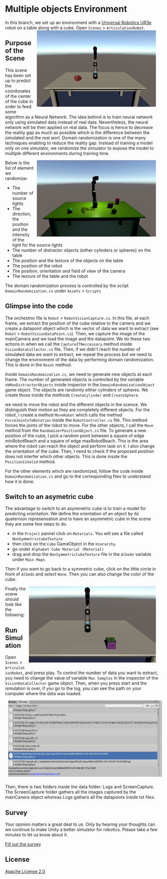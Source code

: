 # Multiple objects Environment 

In this branch, we set up an environment with a [Universal Robotics UR3e](https://www.universal-robots.com/products/ur3-robot/) robot on a table along with a cube. 
<img align="right" style="padding-left: 10px; padding-right: 10px; padding-bottom: 10px" height="250px" src="docs/images/single_cube.png">
Open `Scenes` > `ArticulationRobot`.



## Purpose of the Scene 
This scene has been set up to predict the coordonates of the center of the cube in order to feed some algorithm as a Neural Network. The idea behind is to train neural network only using simulated data instead of real data. Nevertheless, the neural network will be then applied on real data. The focus is hence to decrease the reality gap as much as possible which is the difference between the simulated and the real worl. Domain randomization is one of the many techniques enabling to reduce the reality gap. Instead of training a model only on one simulator, we randomize the simulator to expose the model to multiple different environments during training time. 

<img align="right" style="padding-left: 10px; padding-right: 10px; padding-bottom: 10px" height="250px" src="docs/images/multiple_objects_domain_randomization.png">

Below is the list of element we randomize:
- The number of source lights  
- The direction, the position and the intensity of the light for the source lights
- The number of distractor objects (either cylinders or spheres) on the table
- The position and the texture of the objects on the table  
- The position of the robot  
- The position, orientation and field of view of the camera 
- The texture of the table and the robot 

The domain randomization process is controlled by the script `DomainRandomization.cs` under `Assets` > `Scripts`

## Glimpse into the code 
The orchestror file is `Robot` > `RobotVisionCapture.cs`. In this file, at each frame, we extract the position of the cube relative to the camera and we create a datapoint object which is the vector of data we want to extract (see `Robot` > `RobotVisionDataPoint.cs`). Then, we capture the image of the mainCamera and we load the image and the datapoint. We do these two actions in when we call the `CaptureIfNeccessary` method inside `VisionDataCollector.cs` file. Then, if we didn't reach the number of simulated data we want to extract, we repeat the process but we need to change the environment of the data by performing domain randomization. This is done in the `Reset` method. 

Inside `DomainRandomization.cs`, we need to generate new objects at each frame. The number of generated objects is controlled by the variable `nbMaxDistractorObjects` inside inspector in the `DomainRandomizationObject` game object. The objects are randomly either cylinders of spheres. We create those inside the methods `CreateCylinder` and `CreateSphere`. 

we need to move the robot and the different objects in the scence. We distinguish their motion as they are completely different objects. 
For the robot, I create a method `MoveRobot` which calls the method `ForceJointsToRotation` inside the `RobotController.cs` file. This method forces the joints of the robot to move. 
For the other objects, I call the `Move` method from the `RandomizerPositionObject.cs` file. To generate a new position of the cube, I pick a random point between a square of edge minRobotReach and a square of edge maxRobotReach. This is the area where the robot can reach the object and perform task on it. I also change the orientation of the cube.
Then, I need to check if the proposed position does not interfer which other objects. This is done inside the `PositionIsValid` method.  

For the other elements which are randomized, follow the code inside `DomainRandomization.cs` and go to the corresponding files to understand how it is done. 


## Switch to an asymetric cube 
The advantage to switch to an asymmetric cube is to train a model for predicting orientation. We define the orientation of an object by its quaternion represensation and to have an asymmetric cube in the scene they are some few steps to do.

- in the `Project` pannel click on `Materials`. You will see a file called `NonSymmetricCubeTexture`
- then click on the `Cube` GameObject in the `Hierarchy`. 
- go under `Alphabet Cube Material (Material)`
- drag and drop the `NonSymmetricCubeTexture` file in the `Albedo` variable under `Main Maps`

Then if you want to go back to a symmetric cube, click on the little circle in front of `Albedo` and select `None`. Then you can also change the color of the cube. 

<img align="right" style="padding-left: 10px; padding-right: 10px; padding-bottom: 10px" height="250px" src="docs/images/asymmetric_cube.png">

Finally the scene should look like the following: 



## Run Simulation 
Open `Scenes` > `ArticulationRobot`, and press play. To control the number of data you want to extract, you need to change the value of variable `Max Samples` in the inspector of the `VisionDataCollector` game object. Then, when you press start and the ismulation is over, if you go to the log, you can see the path on your computer where the data was loaded. 

<img align="center" style="padding-left: 10px; padding-right: 10px; padding-bottom: 10px" height="250px" src="docs/images/path_data.png">

Then, there is two folders inside the data folder: Logs and ScreenCapture. The ScreenCapture folder gathers all the images captured by the mainCanera object whereas Logs gathers all the datapoints inside txt files. 

## Survey

Your opinion matters a great deal to us. Only by hearing your thoughts can we continue to make Unity a better simulator for robotics. Please take a few minutes to let us know about it.

[Fill out the survey](https://docs.google.com/forms/d/e/1FAIpQLSc77ah4azt6D4AOxCWhjpCBgM6Si6f0DA_dunM-ZhDf5xJlgg/viewform)

## License

[Apache License 2.0](LICENSE)




